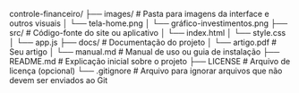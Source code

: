controle-financeiro/
├── images/                 # Pasta para imagens da interface e outros visuais
│   └── tela-home.png
│   └── gráfico-investimentos.png
├── src/                    # Código-fonte do site ou aplicativo
│   └── index.html
│   └── style.css
│   └── app.js
├── docs/                   # Documentação do projeto
│   └── artigo.pdf          # Seu artigo
│   └── manual.md           # Manual de uso ou guia de instalação
├── README.md               # Explicação inicial sobre o projeto
├── LICENSE                 # Arquivo de licença (opcional)
└── .gitignore              # Arquivo para ignorar arquivos que não devem ser enviados ao Git

